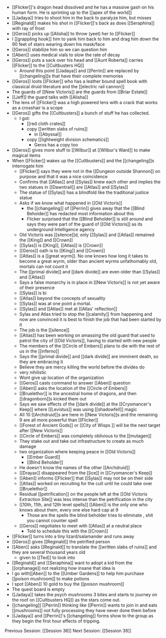  - [[Flicker]]'s dragon head dissolved and he has a massive gash on his human form. He is sprinting up to the [[apex of the world]]
 - [[Jadaya]] tries to shoot him in the back to paralyze him, but misses
 - [[Reginald]] makes his shot in [[Flicker]]'s back as does [[Seraphina]] with ray of frost
 - [[Geros]] picks up [[Alisha]] to throw (yeet) her to [[Flicker]]
 - I [[grappling hook]] him to yank him back to him and drag him down the 90 feet of stairs wearing down his mask/face
 - [[Geros]] stabilize him so we can question him
 - [[Aben]] uses medical vials to slow the rate of decay 
 - [[Geros]] puts a sack over his head and  [[Aunt Roberta]] carries [[Flicker]] to the [[Cultbusters HQ]]
	 - Around this point [[Jadaya]] and [[Perrin]] are replaced by [[changeling]]s that have their complete memories
 - [[Geros]] loots [[Flicker]] who has a leather bound spell book with classical druid literature and the [[electric rail cannon]] 
 - The guards of [[New Victoris]] are the guards from [[Briar Estate]]
 - [[Jeff]] the guard talks with [[Alisha]]
 - The lens of [[Flicker]] was a high powered lens with a crack that works as a crosshair is a scope
 - [[Geros]] gifts the [[Cultbusters]] a bunch of stuff he has collected.
	 - I got:
		 - [[red cloth crates]]
		 - copy [[written slabs of ruins]]
			 - in [[Abyssal]]
		- copy [[lightweight division schematics]]
			- Geros has a copy too
- [[Geros]] gives more stuff to [[Wilbur]] at [[Wilbur's Ward]] to make magical items
- When [[Flicker]] wakes up the [[Cultbusters]] and the [[changeling]]s interrogate  him
	- [[Flicker]] says they were not in the [[Dungeon outside Shannon]] on purpose and that it was a nice coincidence
	- Confirms that [[Atlas]] and [[Sylas]] knew each other and implies the two statues in [[Dawntrail]] are [[Atlas]] and [[Sylas]] 
	- The statue of [[Sylas]] has a blindfold like the traditional justice statue
	- Asks if we know what happened in [[Old Victoris]] 
		- the [[changeling]] of [[Perrin]] gives away that the [[Blind Beholder]] has redacted most information about this
		- Flicker surprised that the [[Blind Beholder]] is still around and says they were part of the guard of [[Old Victoris]] as its underground Intelligence agency
	- Old Victoris was [[silence]]d, only [[Sylas]] and [[Atlas]] remained the [[King]] and [[Crown]]
	- [[Sylas]] is [[King]], [[Atlas]] is [[Crown]]
	- [[Geros]] oath is to [[King]] and [[Crown]]
	- [[Atlas]] is a [[great wyrm]]. No one knows how long it takes to become a great wyrm, older than ancient wyrms unfathomably old, mortals can not count it
	- The [[primal divide]] and [[dark divide]] are even older than [[Sylas]] and [[Atlas]]
	- Says a false monarchy is in place in [[New Victoris]] is not yet aware of their presence
	- [[Sylas]] is bi
	- [[Atlas]] beyond the concepts of sexuality 
	- [[Sylas]] was at one point a mortal. 
	- [[Sylas]] and [[Atlas]] met at [[Atlas' reflection]]
	- Sylas and Atlas tried to stop the [[calamity]] from happening and now are convinced it is best to finish the job that had been started by it
	- The job is the [[silence]] 
	- [[Atlas]] has been working on amassing the old guard that used to patrol the city of [[Old Victoris]], having to started with new people 
	- The members of the [[Circle of Embers]] plans to die with the rest of us in the [[inferno]]
	- Says the [[primal divide]] and [[dark divide]] are imminent death, so they are embracing it
	- Believe they are mercy killing the world before the divides do
	- very nihilistic  
	- Wont give up location of the organization
	- [[Geros]] casts command to answer [[Aben]] question
	- [[Aben]] asks the location of the [[Circle of Embers]]
	- [[Bruelethor]] is the ancestral home of dragons, and then [[dragonborn]]s kicked them out
	- Says we saw effects of the [[dark divide]] at the [[Cryomancer's Keep]] where [[Levistus]] was using [[shadowfell]] magic
	- All 10 [[Archdruid]]s are here in [[New Victoris]]s and the remaining 9 are all more powerful than [[Flicker]]
	- [[Forest of Ancient Gods]] or [[City of Wisps ]] will be the next target after [[New Victoris]]
	- [[Circle of Embers]] was completely oblivious to the [[mutagen]]
	- They stake out and take out infrastructure to create as much damage
	- two organization where keeping peace in [[Old Victoris]]
		- [[Ember Guard]]
		- [[Blind Beholder]]
	- He doesn't know the names of the other [[Archdruid]]
	- [[Drayax]] disappeared from the [[ice]] in [[Cryomancer's Keep]]
	- [[Aben]] informs [[Flicker]] that [[Sylas]] may not be on their side
	- [[Atlas]] worked on recruiting for the cult until he could take over [[Bruelethor]]
	- Residual [[petrification]] on the people left at the  [[Old Victoris Extraction Site]] was less intense than the petrification in the city
	- [[10th, 11th, and 12th level spells]] [[Aben]] is the only one who knows about them, every one else hard cap at 9 
		- Those are the spells the blind beholder tries to eliminate , shit you cannot counter spell
	- [[Geros]] negotiates to meet with [[Atlas]] at a neutral place
		- Told to schedule this with the [[Crown]]
- [[Flicker]] turns into a tiny lizard/salamander and runs away
- [[Geros]] gives [[Reginald]] the petrified person
- [[Aben]] asks [[Reginald]] to translate the [[written slabs of ruins]] and they are several thousand years old
	- given to [[Ted]] to look into
- [[Reginald]] and [[Seraphina]] want to adopt a kid from the [[orphanage]] not realizing how insane that idea is
- I go with[[Aben]] to the [[Umber Gardens]] to help him purchase [[poison mushroom]] to make potions
- I spot [[Aben]] 10 gold to buy the [[poison mushroom]] 
- The quest board is empty 
- [[Jadaya]] takes the psych mushrooms 3 bites and starts to journey on the roof on [[Cultbusters HQ]] as the stars come out.
- [[changeling]] [[Perrin]] thinking like [[Perrin]] wants to join in and eats [[mushrooms]] not fully processing they have never done them before
- [[Jadaya]] and [[Perrin]]'s [[changeling]] forms show to the group as they begin the first hour effects of tripping.

Previous Session: [[Session 36]]
Next Session: [[Session 38]]